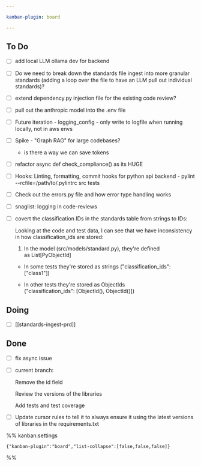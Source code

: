 ```yaml
---

kanban-plugin: board

---
```


## To Do

- [ ] add local LLM ollama dev for backend
- [ ] Do we need to break down the standards file ingest into more granular standards (adding a loop over the file to have an LLM pull out individual standards)?
- [ ] extend dependency.py injection file for the existing code review?
- [ ] pull out the anthropic model into the .env file
- [ ] Future iteration - logging_config - only write to logfile when running locally, not in aws envs
- [ ] Spike - "Graph RAG" for large codebases?
	- is there a way we can save tokens
- [ ] refactor async def check_compliance() as its HUGE
- [ ] Hooks: Linting, formatting, commit hooks for python api backend
		- pylint --rcfile=/path/to/.pylintrc src tests
- [ ] Check out the errors.py file and how error type handling works
- [ ] snaglist: logging in code-reviews
- [ ] covert the classification IDs in the standards table from strings to IDs:
	
	Looking at the code and test data, I can see that we have inconsistency in how classification_ids are stored:
	
	1. In the model (src/models/standard.py), they're defined as List[PyObjectId]
	
	- In some tests they're stored as strings ("classification_ids": ["class1"])
	
	- In other tests they're stored as ObjectIds ("classification_ids": [ObjectId(), ObjectId()])


## Doing

- [ ] [[standards-ingest-prd]]


## Done

- [ ] fix async issue
- [ ] current branch:
	
	Remove the id field
	
	Review the versions of the libraries
	
	Add tests and test coverage
- [ ] Update cursor rules to tell it to always ensure it using the latest versions of libraries in the requirements.txt




%% kanban:settings
```
{"kanban-plugin":"board","list-collapse":[false,false,false]}
```
%%